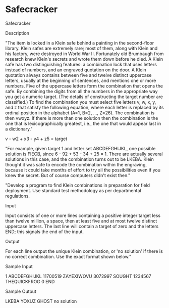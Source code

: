 # Safecracker

Safecracker

Description

"The item is locked in a Klein safe behind a painting in the second-floor library. Klein safes are extremely rare; most of them, along with Klein and his factory, were destroyed in World War II. Fortunately old Brumbaugh from research knew Klein's secrets and wrote them down before he died. A Klein safe has two distinguishing features: a combination lock that uses letters instead of numbers, and an engraved quotation on the door. A Klein quotation always contains between five and twelve distinct uppercase letters, usually at the beginning of sentences, and mentions one or more numbers. Five of the uppercase letters form the combination that opens the safe. By combining the digits from all the numbers in the appropriate way you get a numeric target. (The details of constructing the target number are classified.) To find the combination you must select five letters v, w, x, y, and z that satisfy the following equation, where each letter is replaced by its ordinal position in the alphabet (A=1, B=2, ..., Z=26). The combination is then vwxyz. If there is more than one solution then the combination is the one that is lexicographically greatest, i.e., the one that would appear last in a dictionary."

v - w2 + x3 - y4 + z5 = target

"For example, given target 1 and letter set ABCDEFGHIJKL, one possible solution is FIECB, since 6 - 92 + 53 - 34 + 25 = 1. There are actually several solutions in this case, and the combination turns out to be LKEBA. Klein thought it was safe to encode the combination within the engraving, because it could take months of effort to try all the possibilities even if you knew the secret. But of course computers didn't exist then."


"Develop a program to find Klein combinations in preparation for field deployment. Use standard test methodology as per departmental regulations.

Input

Input consists of one or more lines containing a positive integer target less than twelve million, a space, then at least five and at most twelve distinct uppercase letters. The last line will contain a target of zero and the letters END; this signals the end of the input.

Output

For each line output the unique Klein combination, or 'no solution' if there is no correct combination. Use the exact format shown below."

Sample Input

1 ABCDEFGHIJKL
11700519 ZAYEXIWOVU
3072997 SOUGHT
1234567 THEQUICKFROG
0 END

Sample Output

LKEBA
YOXUZ
GHOST
no solution
